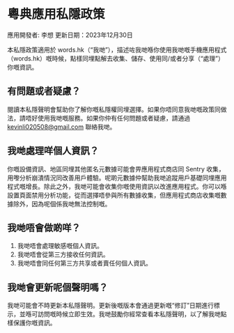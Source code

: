 # 粵典應用私隱政策

應用開發者: 李想
更新日期：2023年12月30日

本私隱政策適用於 words.hk（“我哋”），描述咗我哋喺你使用我哋嘅手機應用程式（words.hk）嘅時候，點樣同埋點解去收集、儲存、使用同/或者分享（“處理”）你嘅資訊。

## 有問題或者疑慮？
閱讀本私隱聲明會幫助你了解你嘅私隱權同埋選擇。如果你唔同意我哋嘅政策同做法，請唔好使用我哋嘅服務。如果你仲有任何問題或者疑慮，請通過 kevinli020508@gmail.com 聯絡我哋。

## 我哋處理咩個人資訊？
你嘅設備資訊、地區同埋其他匿名元數據可能會畀應用程式商店同 Sentry 收集，用嚟分析崩潰情況同改善用戶體驗。呢啲元數據仲幫助我哋追蹤用戶基礎同埋應用程式嘅增長。除此之外，我哋可能會收集你嘅使用資訊以改進應用程式。你可以喺設置頁面禁用分析功能，從而選擇唔參與所有數據收集，但應用程式商店收集嘅數據除外，因為呢個係我哋無法控制嘅。

## 我哋唔會做啲咩？
1. 我哋唔會處理敏感嘅個人資訊。
2. 我哋唔會從第三方接收任何資訊。
3. 我哋唔會同任何第三方共享或者賣任何個人資訊。

## 我哋會更新呢個聲明嗎？
我哋可能會不時更新本私隱聲明。更新後嘅版本會通過更新嘅“修訂”日期進行標示，並喺可訪問嘅時候立即生效。我哋鼓勵你經常查看本私隱聲明，以了解我哋點樣保護你嘅資訊。
